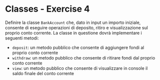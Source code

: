 # Classes - Exercise 4
Definire la classe `BankAccount` che, dato in input un importo iniziale, consente di eseguire operazioni di deposito, ritiro e visualizzazione sul proprio conto corrente. La classe in questione dovrà implementare i seguenti metodi:

* `deposit`: un metodo pubblico che consente di aggiungere fondi al proprio conto corrente
* `withdraw`: un metodo pubblico che consente di ritirare fondi dal proprio conto corrente
* `view`: un metodo pubblico che consente di visualizzare in console il saldo finale del conto corrente

